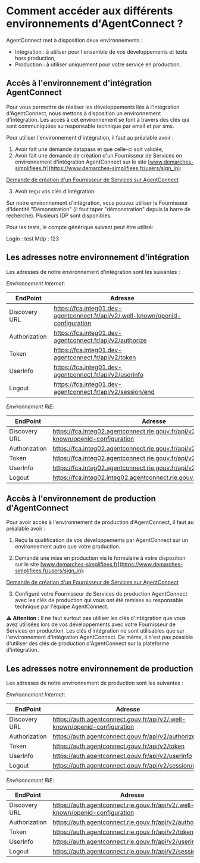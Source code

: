 
# Comment accéder aux différents environnements d'AgentConnect ?

AgentConnect met à disposition deux environnements : 

- Intégration : à utiliser pour l'ensemble de vos développements et tests hors production,
- Production : à utiliser uniquement pour votre service en production.

## Accès à l'environnement d'intégration AgentConnect

Pour vous permettre de réaliser les développements liés à l'intégration d'AgentConnect, nous mettons à disposition un environnement d'intégration. Les accès à cet environnement se font à travers des clés qui sont communiquées au responsable technique par email et par sms. 

Pour utiliser l'environnement d'intégration, il faut au préalable avoir : 

1. Avoir fait une demande datapass et que celle-ci soit validée,
2. Avoir fait une demande de création d'un Fournisseur de Services en environnement d'intégration AgentConnect sur le site [www.demarches-simplifiees.fr](https://www.demarches-simplifiees.fr/users/sign_in):

[Demande de création d'un Fournisseur de Services sur AgentConnect](https://www.demarches-simplifiees.fr/commencer/demande-creation-fs-fca)

3. Avoir reçu vos clés d'intégration.

Sur notre environnement d'intégration, vous pouvez utiliser le Fournisseur d'Identité "Démonstration" (il faut taper "démonstration" depuis la barre de recherche). Plusieurs IDP sont disponibles.

Pour les tests, le compte générique suivant peut être utilisé: 
 
Login : test
Mdp : 123

## Les adresses notre environnement d'intégration

Les adresses de notre environnement d'intégration sont les suivantes : 

*Environnement Internet*:

| EndPoint | Adresse |
| ------ | ------ |
| Discovery URL | https://fca.integ01.dev-agentconnect.fr/api/v2/.well-known/openid-configuration | 
| Authorization | https://fca.integ01.dev-agentconnect.fr/api/v2/authorize |
| Token | https://fca.integ01.dev-agentconnect.fr/api/v2/token | 
| UserInfo | https://fca.integ01.dev-agentconnect.fr/api/v2/userinfo | 
| Logout | https://fca.integ01.dev-agentconnect.fr/api/v2/session/end | 

*Environnement RIE*:

| EndPoint | Adresse |
| ------ | ------ |
| Discovery URL | https://fca.integ02.agentconnect.rie.gouv.fr/api/v2/.well-known/openid-configuration | 
| Authorization | https://fca.integ02.agentconnect.rie.gouv.fr/api/v2/authorize |
| Token | https://fca.integ02.agentconnect.rie.gouv.fr/api/v2/token | 
| UserInfo | https://fca.integ02.agentconnect.rie.gouv.fr/api/v2/userinfo | 
| Logout | https://fca.integ02.integ02.agentconnect.rie.gouv.fr/api/v2/session/end | 

## Accès à l'environnement de production d'AgentConnect

Pour avoir accès à l'environnement de production d'AgentConnect, il faut au préalable avoir : 

1. Reçu la qualification de vos développements par AgentConnect sur un environnement autre que votre production.

2. Demandé une mise en production via le formulaire à votre disposition sur le site [www.demarches-simplifiees.fr](https://www.demarches-simplifiees.fr/users/sign_in):

[Demande de création d'un Fournisseur de Services sur AgentConnect](https://www.demarches-simplifiees.fr/commencer/demande-creation-fs-fca)

3. Configuré votre Fournisseur de Services de production AgentConnect avec les clés de production qui vous ont été remises au responsable technique par l'équipe AgentConnect. 

**:warning: Attention :** Il ne faut surtout pas utiliser les clés d'intégration que vous avez utilisées lors de vos développements avec votre Fournisseur de Services en production. Les clés d'intégration ne sont utilisables que sur l'environnement d'intégration AgentConnect. De même, il n'est pas possible d'utiliser des clés de production d'AgentConnect sur la plateforme d'intégration. 

## Les adresses notre environnement de production

Les adresses de notre environnement de production sont les suivantes : 

*Environnement Internet*:

| EndPoint | Adresse |
| ------ | ------ |
| Discovery URL | https://auth.agentconnect.gouv.fr/api/v2/.well-known/openid-configuration | 
| Authorization | https://auth.agentconnect.gouv.fr/api/v2/authorize |
| Token | https://auth.agentconnect.gouv.fr/api/v2/token | 
| UserInfo | https://auth.agentconnect.gouv.fr/api/v2/userinfo | 
| Logout | https://auth.agentconnect.gouv.fr/api/v2/session/end | 

*Environnement RIE*:

| EndPoint | Adresse |
| ------ | ------ |
| Discovery URL | https://auth.agentconnect.rie.gouv.fr/api/v2/.well-known/openid-configuration | 
| Authorization | https://auth.agentconnect.rie.gouv.fr/api/v2/authorize |
| Token | https://auth.agentconnect.rie.gouv.fr/api/v2/token | 
| UserInfo | https://auth.agentconnect.rie.gouv.fr/api/v2/userinfo | 
| Logout | https://auth.agentconnect.rie.gouv.fr/api/v2/session/end | 
